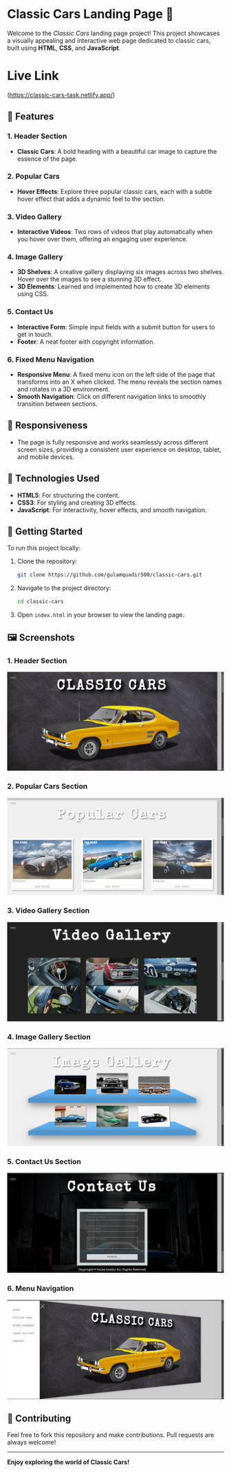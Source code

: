 
# Classic Cars Landing Page 🚗

Welcome to the *Classic Cars* landing page project! This project showcases a visually appealing and interactive web page dedicated to classic cars, built using **HTML**, **CSS**, and **JavaScript**.

# Live Link
(https://classic-cars-task.netlify.app/)
## 🌟 Features

### 1. Header Section
- **Classic Cars**: A bold heading with a beautiful car image to capture the essence of the page.

### 2. Popular Cars
- **Hover Effects**: Explore three popular classic cars, each with a subtle hover effect that adds a dynamic feel to the section.

### 3. Video Gallery
- **Interactive Videos**: Two rows of videos that play automatically when you hover over them, offering an engaging user experience.

### 4. Image Gallery
- **3D Shelves**: A creative gallery displaying six images across two shelves. Hover over the images to see a stunning 3D effect.
- **3D Elements**: Learned and implemented how to create 3D elements using CSS.

### 5. Contact Us
- **Interactive Form**: Simple input fields with a submit button for users to get in touch.
- **Footer**: A neat footer with copyright information.

### 6. Fixed Menu Navigation
- **Responsive Menu**: A fixed menu icon on the left side of the page that transforms into an X when clicked. The menu reveals the section names and rotates in a 3D environment.
- **Smooth Navigation**: Click on different navigation links to smoothly transition between sections.

## 📱 Responsiveness

- The page is fully responsive and works seamlessly across different screen sizes, providing a consistent user experience on desktop, tablet, and mobile devices.

## 🎨 Technologies Used

- **HTML5**: For structuring the content.
- **CSS3**: For styling and creating 3D effects.
- **JavaScript**: For interactivity, hover effects, and smooth navigation.

## 🚀 Getting Started

To run this project locally:

1. Clone the repository:
   ```bash
   git clone https://github.com/gulamquadir500/classic-cars.git
   ```
2. Navigate to the project directory:
   ```bash
   cd classic-cars
   ```
3. Open `index.html` in your browser to view the landing page.

## 🖼️ Screenshots

### 1. Header Section
![Header Section](screenshots/section-1.png)

### 2. Popular Cars Section
![Popular Cars](screenshots/section-2.png)

### 3. Video Gallery Section
![Video Gallery](screenshots/section-3.png)

### 4. Image Gallery Section
![Image Gallery](screenshots/section-4.png)

### 5. Contact Us Section
![Contact Us](screenshots/section-5.png)

### 6. Menu Navigation
![Menu Navigation](screenshots/section-6.png)


## 🤝 Contributing

Feel free to fork this repository and make contributions. Pull requests are always welcome!

---

**Enjoy exploring the world of Classic Cars!**
```

